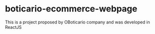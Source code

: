 # boticario-ecommerce-webpage
This is a project proposed by OBoticario company and was developed in ReactJS
